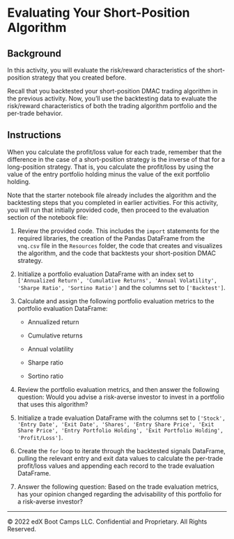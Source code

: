 # Evaluating Your Short-Position Algorithm

## Background

In this activity, you will evaluate the risk/reward characteristics of the short-position strategy that you created before.

Recall that you backtested your short-position DMAC trading algorithm in the previous activity. Now, you’ll use the backtesting data to evaluate the risk/reward characteristics of both the trading algorithm portfolio and the per-trade behavior.

## Instructions

When you calculate the profit/loss value for each trade, remember that the difference in the case of a short-position strategy is the inverse of that for a long-position strategy. That is, you calculate the profit/loss by using the value of the entry portfolio holding minus the value of the exit portfolio holding.

Note that the starter notebook file already includes the algorithm and the backtesting steps that you completed in earlier activities. For this activity, you will run that initially provided code, then proceed to the evaluation section of the notebook file:

1. Review the provided code. This includes the `import` statements for the required libraries, the creation of the Pandas DataFrame from the `vnq.csv` file in the `Resources` folder, the code that creates and visualizes the algorithm, and the code that backtests your short-position DMAC strategy.

2. Initialize a portfolio evaluation DataFrame with an index set to `['Annualized Return', 'Cumulative Returns', 'Annual Volatility', 'Sharpe Ratio', 'Sortino Ratio']` and the columns set to `['Backtest']`.

3. Calculate and assign the following portfolio evaluation metrics to the portfolio evaluation DataFrame:

    * Annualized return

    * Cumulative returns

    * Annual volatility

    * Sharpe ratio

    * Sortino ratio

4. Review the portfolio evaluation metrics, and then answer the following question: Would you advise a risk-averse investor to invest in a portfolio that uses this algorithm?

5. Initialize a trade evaluation DataFrame with the columns set to `['Stock', 'Entry Date', 'Exit Date', 'Shares', 'Entry Share Price', 'Exit Share Price', 'Entry Portfolio Holding', 'Exit Portfolio Holding', 'Profit/Loss']`.

6. Create the `for` loop to iterate through the backtested signals DataFrame, pulling the relevant entry and exit data values to calculate the per-trade profit/loss values and appending each record to the trade evaluation DataFrame.

7. Answer the following question: Based on the trade evaluation metrics, has your opinion changed regarding the advisability of this portfolio for a risk-averse investor?

---

© 2022 edX Boot Camps LLC. Confidential and Proprietary. All Rights Reserved.
